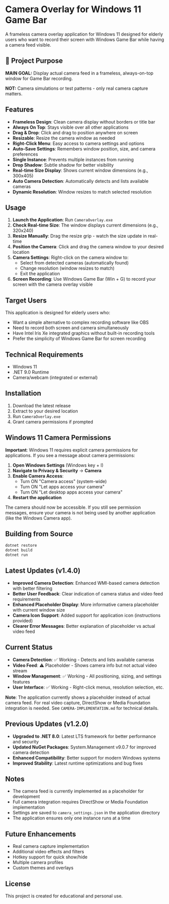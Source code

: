 # Camera Overlay for Windows 11 Game Bar

A frameless camera overlay application for Windows 11 designed for elderly users who want to record their screen with Windows Game Bar while having a camera feed visible.

## 🎯 Project Purpose

**MAIN GOAL:** Display actual camera feed in a frameless, always-on-top window for Game Bar recording.

**NOT:** Camera simulations or test patterns - only real camera capture matters.

## Features

- **Frameless Design**: Clean camera display without borders or title bar
- **Always On Top**: Stays visible over all other applications
- **Drag & Drop**: Click and drag to position anywhere on screen
- **Resizable**: Resize the camera window as needed
- **Right-Click Menu**: Easy access to camera settings and options
- **Auto-Save Settings**: Remembers window position, size, and camera preferences
- **Single Instance**: Prevents multiple instances from running
- **Drop Shadow**: Subtle shadow for better visibility
- **Real-time Size Display**: Shows current window dimensions (e.g., 300x405)
- **Auto Camera Detection**: Automatically detects and lists available cameras
- **Dynamic Resolution**: Window resizes to match selected resolution

## Usage

1. **Launch the Application**: Run `CameraOverlay.exe`
2. **Check Real-time Size**: The window displays current dimensions (e.g., 320x240)
3. **Resize Manually**: Drag the resize grip - watch the size update in real-time
4. **Position the Camera**: Click and drag the camera window to your desired location
5. **Camera Settings**: Right-click on the camera window to:
   - Select from detected cameras (automatically found)
   - Change resolution (window resizes to match)
   - Exit the application
6. **Screen Recording**: Use Windows Game Bar (Win + G) to record your screen with the camera overlay visible

## Target Users

This application is designed for elderly users who:
- Want a simple alternative to complex recording software like OBS
- Need to record both screen and camera simultaneously
- Have Intel Iris Xe integrated graphics without built-in recording tools
- Prefer the simplicity of Windows Game Bar for screen recording

## Technical Requirements

- Windows 11
- .NET 9.0 Runtime
- Camera/webcam (integrated or external)

## Installation

1. Download the latest release
2. Extract to your desired location
3. Run `CameraOverlay.exe`
4. Grant camera permissions if prompted

## Windows 11 Camera Permissions

**Important**: Windows 11 requires explicit camera permissions for applications. If you see a message about camera permissions:

1. **Open Windows Settings** (Windows key + I)
2. **Navigate to Privacy & Security** → **Camera**
3. **Enable Camera Access**:
   - Turn ON "Camera access" (system-wide)
   - Turn ON "Let apps access your camera"
   - Turn ON "Let desktop apps access your camera"
4. **Restart the application**

The camera should now be accessible. If you still see permission messages, ensure your camera is not being used by another application (like the Windows Camera app).

## Building from Source

```bash
dotnet restore
dotnet build
dotnet run
```

## Latest Updates (v1.4.0)

- **Improved Camera Detection**: Enhanced WMI-based camera detection with better filtering
- **Better User Feedback**: Clear indication of camera status and video feed requirements
- **Enhanced Placeholder Display**: More informative camera placeholder with current window size
- **Camera Icon Support**: Added support for application icon (instructions provided)
- **Clearer Error Messages**: Better explanation of placeholder vs actual video feed

## Current Status
- **Camera Detection**: ✅ Working - Detects and lists available cameras
- **Video Feed**: ⚠️ Placeholder - Shows camera info but not actual video stream
- **Window Management**: ✅ Working - All positioning, sizing, and settings features
- **User Interface**: ✅ Working - Right-click menus, resolution selection, etc.

**Note**: The application currently shows a placeholder instead of actual camera feed. For real video capture, DirectShow or Media Foundation integration is needed. See `CAMERA-IMPLEMENTATION.md` for technical details.

## Previous Updates (v1.2.0)

- **Upgraded to .NET 8.0**: Latest LTS framework for better performance and security
- **Updated NuGet Packages**: System.Management v9.0.7 for improved camera detection
- **Enhanced Compatibility**: Better support for modern Windows systems
- **Improved Stability**: Latest runtime optimizations and bug fixes

## Notes

- The camera feed is currently implemented as a placeholder for development
- Full camera integration requires DirectShow or Media Foundation implementation
- Settings are saved to `camera_settings.json` in the application directory
- The application ensures only one instance runs at a time

## Future Enhancements

- Real camera capture implementation
- Additional video effects and filters
- Hotkey support for quick show/hide
- Multiple camera profiles
- Custom themes and overlays

## License

This project is created for educational and personal use.
